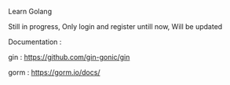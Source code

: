 Learn Golang

Still in progress, Only login and register untill now, Will be updated

Documentation : 

gin : https://github.com/gin-gonic/gin

gorm : https://gorm.io/docs/
